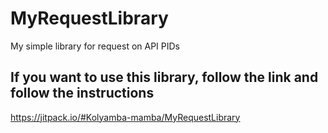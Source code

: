 # MyRequestLibrary
My simple library for request on API PIDs

## If you want to use this library, follow the link and follow the instructions

https://jitpack.io/#Kolyamba-mamba/MyRequestLibrary
